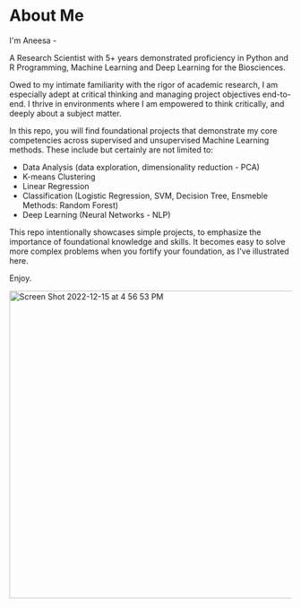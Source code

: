 # About Me

I'm Aneesa - 

A Research Scientist with 5+ years demonstrated proficiency in Python and R Programming, Machine Learning and Deep Learning for the Biosciences. 

Owed to my intimate familiarity with the rigor of academic research, I am especially adept at critical thinking and managing project objectives end-to-end. I thrive in environments where I am empowered to think critically, and deeply about a subject matter. 

In this repo, you will find foundational projects that demonstrate my core competencies across supervised and unsupervised Machine Learning methods. These include but certainly are not limited to: 

* Data Analysis (data exploration, dimensionality reduction - PCA)
* K-means Clustering
* Linear Regression 
* Classification (Logistic Regression, SVM, Decision Tree, Ensmeble Methods: Random Forest)
* Deep Learning (Neural Networks - NLP) 

This repo intentionally showcases simple projects, to emphasize the importance of foundational knowledge and skills. It becomes easy to solve more complex problems when you fortify your foundation, as I've illustrated here.

Enjoy.

<img width="549" alt="Screen Shot 2022-12-15 at 4 56 53 PM" src="https://user-images.githubusercontent.com/104523287/207976051-ecafb5f8-ae7d-4f76-bb47-ff15caf0ca51.png">
